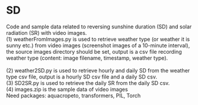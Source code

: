 # SD
Code and sample data related to reversing sunshine duration (SD) and solar radiation (SR) with video images.
<br>
(1) weatherFromImages.py is used to retrieve weather type (or weather it is sunny etc.) from video images (screenshot images of a 10-minute interval), the source images directory should be set, output is a csv file recording weather type (content: image filename, timestamp, weather type).  
<br>
(2) weather2SD.py is used to retrieve hourly and daily SD from the weather type csv file, output is a hourly SD csv file and a daily SD csv.
<br>
(3) SD2SR.py is used to retrieve the daily SR from the daily SD csv.
<br>
(4) images.zip is the sample data of video images
<br>
Need packages: aquacropeto, transformers, PIL, Torch 
